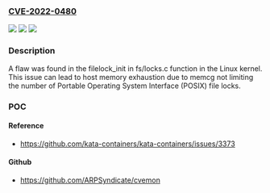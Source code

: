 ### [CVE-2022-0480](https://cve.mitre.org/cgi-bin/cvename.cgi?name=CVE-2022-0480)
![](https://img.shields.io/static/v1?label=Product&message=kernel&color=blue)
![](https://img.shields.io/static/v1?label=Version&message=%3D%20Not%20Known%20&color=brighgreen)
![](https://img.shields.io/static/v1?label=Vulnerability&message=CWE-770%20-%20Allocation%20of%20Resources%20Without%20Limits%20or%20Throttling.&color=brighgreen)

### Description

A flaw was found in the filelock_init in fs/locks.c function in the Linux kernel. This issue can lead to host memory exhaustion due to memcg not limiting the number of Portable Operating System Interface (POSIX) file locks.

### POC

#### Reference
- https://github.com/kata-containers/kata-containers/issues/3373

#### Github
- https://github.com/ARPSyndicate/cvemon

